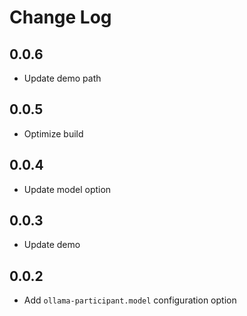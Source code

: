# Change Log

## 0.0.6

- Update demo path

## 0.0.5

- Optimize build

## 0.0.4

- Update model option

## 0.0.3

- Update demo

## 0.0.2

- Add `ollama-participant.model` configuration option
